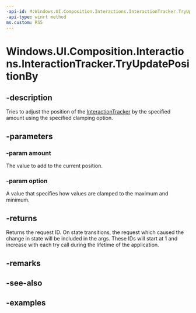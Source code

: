 ```yaml
---
-api-id: M:Windows.UI.Composition.Interactions.InteractionTracker.TryUpdatePositionBy(Windows.Foundation.Numerics.Vector3,Windows.UI.Composition.Interactions.InteractionTrackerClampingOption)
-api-type: winrt method
ms.custom: RS5
---
```


<!-- Method syntax.
public int InteractionTracker.TryUpdatePositionBy(Vector3 amount, InteractionTrackerClampingOption option)
-->

# Windows.UI.Composition.Interactions.InteractionTracker.TryUpdatePositionBy

## -description

Tries to adjust the position of the [InteractionTracker](interactiontracker.md) by the specified amount using the specified clamping option.

## -parameters

### -param amount

The value to add to the current position.

### -param option

A value that specifies how values are clamped to the maximum and minimum.

## -returns

Returns the request ID. On state transitions, the request which caused the change in state will be included in the args. These IDs will start at 1 and increase with each try call during the lifetime of the application.

## -remarks

## -see-also

## -examples

